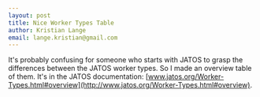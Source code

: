 ```yaml
---
layout: post
title: Nice Worker Types Table
author: Kristian Lange
email: lange.kristian@gmail.com
---
```


It's probably confusing for someone who starts with JATOS to grasp the differences between the JATOS worker types. So
I made an overview table of them. It's in the JATOS documentation: [www.jatos.org/Worker-Types.html#overview](http://www.jatos.org/Worker-Types.html#overview).

